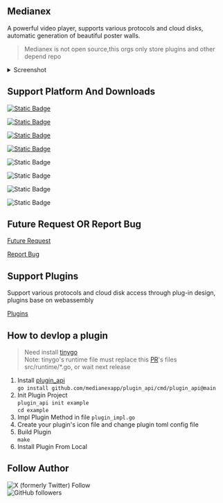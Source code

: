 ## Medianex

A powerful video player, supports various protocols and cloud disks, automatic generation of beautiful poster walls.

> Medianex is not open source,this orgs only store plugins and other depend repo

<details>
<summary>Screenshot</summary>

![](../screenshot/01.png)
![](../screenshot/02.png)
![](../screenshot/03.png)
![](../screenshot/04.png)
![](../screenshot/05.png)
![](../screenshot/06.png)

</details>

## Support Platform And Downloads

[![Static Badge](https://img.shields.io/badge/Macos_arm64_dmg-v0.0.4_beta-blue?style=flat)](https://file.medianex.app/macos/medianex-0.0.3-beta-macos-arm64.dmg)

[![Static Badge](https://img.shields.io/badge/Macos_x86_64_dmg-v0.0.4_beta-blue?style=flat)](https://file.medianex.app/macos/medianex-0.0.3-beta-macos-x86_64.dmg)

[![Static Badge](https://img.shields.io/badge/Windows_x86_64_exe-v0.0.4_beta-blue?style=flat)](https://file.medianex.app/windows/medianex-0.0.3-beta-windows-setup.exe)

[![Static Badge](https://img.shields.io/badge/Linux_x86_64_deb-v0.0.4_beta-blue?style=flat)](https://file.medianex.app/linux/medianex-0.0.3-beta-linux.deb)

![Static Badge](https://img.shields.io/badge/IOS-Coming_Soon-green?style=flat)

![Static Badge](https://img.shields.io/badge/Apple_TV-Coming_Soon-green?style=flat)

![Static Badge](https://img.shields.io/badge/Android-Coming_Soon-green?style=flat)

![Static Badge](https://img.shields.io/badge/Android_TV-Coming_Soon-green?style=flat)

## Future Request OR Report Bug

[Future Request](https://github.com/orgs/medianexapp/discussions/new?category=future-request)

[Report Bug](https://github.com/orgs/medianexapp/discussions/new?category=bug-report)

## Support Plugins

Support various protocols and cloud disk access through plug-in design, plugins base on webassembly

[Plugins](https://github.com/medianexapp/plugins)

## How to devlop a plugin

> Need install [tinygo](https://github.com/tinygo-org/tinygo)  
> Note: tinygo's runtime file must replace this [PR](https://github.com/tinygo-org/tinygo/pull/4875/files)'s files src/runtime/\*.go, or wait next release

1. Install [plugin_api](https://github.com/medianexapp/plugin_api)  
   `go install github.com/medianexapp/plugin_api/cmd/plugin_api@main`
2. Init Plugin Project  
   `plugin_api init example`  
   `cd example`
3. Impl Plugin Method in file `plugin_impl.go`
4. Create your plugin's icon file and change plugin toml config file
5. Build Plugin  
   `make`
6. Install Plugin From Local

## Follow Author

![X (formerly Twitter) Follow](https://img.shields.io/twitter/follow/labulakalia)  
![GitHub followers](https://img.shields.io/github/followers/labulakalia)
